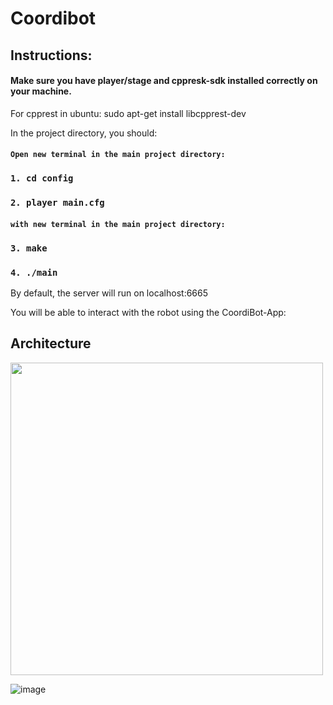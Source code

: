 # Coordibot

## Instructions:


#### Make sure you have player/stage and cppresk-sdk installed correctly on your machine.

For cpprest in ubuntu: sudo apt-get install libcpprest-dev

In the project directory, you should:

#### `Open new terminal in the main project directory:`

### `1. cd config`

### `2. player main.cfg`

#### `with new terminal in the main project directory:`

### `3. make`

### `4. ./main`

By default, the server will run on localhost:6665

You will be able to interact with the robot using the CoordiBot-App: 

## Architecture
<img src="https://github.com/Avi711/CoordiBot/assets/92336875/f96a18b2-eb1b-4402-a249-32ac5e773469" width="500">



![image](https://github.com/Avi711/CoordiBot/assets/92336875/b07d04a6-2c67-4c56-aead-0056618f80d8)
